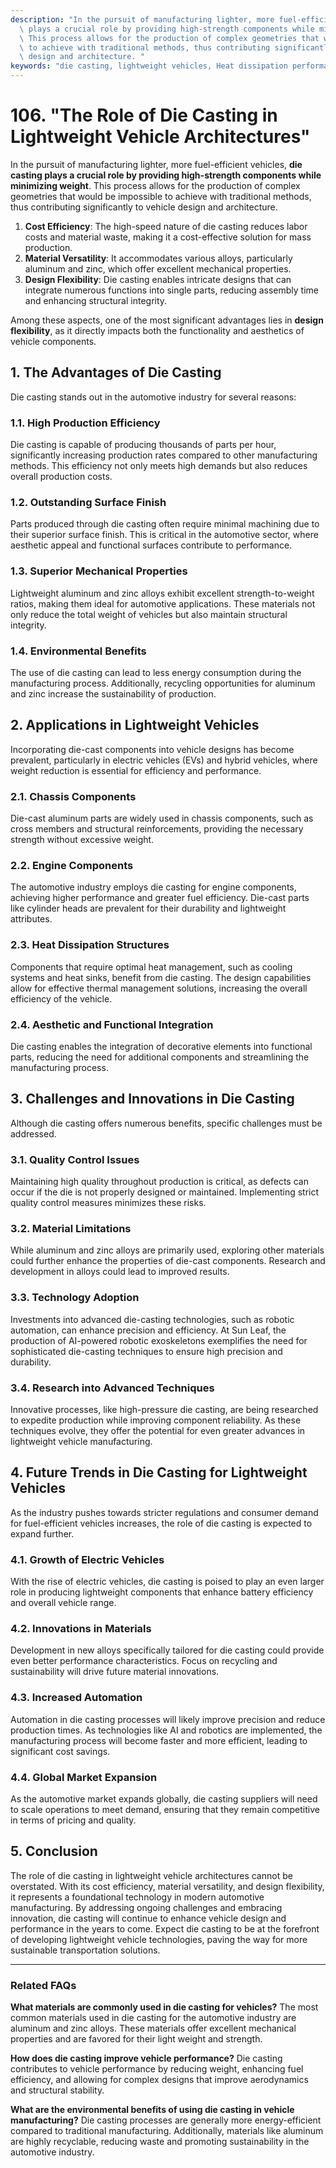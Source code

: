 ```yaml
---
description: "In the pursuit of manufacturing lighter, more fuel-efficient vehicles, **die casting\
  \ plays a crucial role by providing high-strength components while minimizing weight**.\
  \ This process allows for the production of complex geometries that would be impossible\
  \ to achieve with traditional methods, thus contributing significantly to vehicle\
  \ design and architecture. "
keywords: "die casting, lightweight vehicles, Heat dissipation performance, Die-cast aluminum"
---
```

# 106. "The Role of Die Casting in Lightweight Vehicle Architectures"

In the pursuit of manufacturing lighter, more fuel-efficient vehicles, **die casting plays a crucial role by providing high-strength components while minimizing weight**. This process allows for the production of complex geometries that would be impossible to achieve with traditional methods, thus contributing significantly to vehicle design and architecture. 

1. **Cost Efficiency**: The high-speed nature of die casting reduces labor costs and material waste, making it a cost-effective solution for mass production.
2. **Material Versatility**: It accommodates various alloys, particularly aluminum and zinc, which offer excellent mechanical properties.
3. **Design Flexibility**: Die casting enables intricate designs that can integrate numerous functions into single parts, reducing assembly time and enhancing structural integrity.

Among these aspects, one of the most significant advantages lies in **design flexibility**, as it directly impacts both the functionality and aesthetics of vehicle components.

## **1. The Advantages of Die Casting**

Die casting stands out in the automotive industry for several reasons:

### **1.1. High Production Efficiency**
Die casting is capable of producing thousands of parts per hour, significantly increasing production rates compared to other manufacturing methods. This efficiency not only meets high demands but also reduces overall production costs.

### **1.2. Outstanding Surface Finish**
Parts produced through die casting often require minimal machining due to their superior surface finish. This is critical in the automotive sector, where aesthetic appeal and functional surfaces contribute to performance.

### **1.3. Superior Mechanical Properties**
Lightweight aluminum and zinc alloys exhibit excellent strength-to-weight ratios, making them ideal for automotive applications. These materials not only reduce the total weight of vehicles but also maintain structural integrity.

### **1.4. Environmental Benefits**
The use of die casting can lead to less energy consumption during the manufacturing process. Additionally, recycling opportunities for aluminum and zinc increase the sustainability of production.

## **2. Applications in Lightweight Vehicles**

Incorporating die-cast components into vehicle designs has become prevalent, particularly in electric vehicles (EVs) and hybrid vehicles, where weight reduction is essential for efficiency and performance.

### **2.1. Chassis Components**
Die-cast aluminum parts are widely used in chassis components, such as cross members and structural reinforcements, providing the necessary strength without excessive weight.

### **2.2. Engine Components**
The automotive industry employs die casting for engine components, achieving higher performance and greater fuel efficiency. Die-cast parts like cylinder heads are prevalent for their durability and lightweight attributes.

### **2.3. Heat Dissipation Structures**
Components that require optimal heat management, such as cooling systems and heat sinks, benefit from die casting. The design capabilities allow for effective thermal management solutions, increasing the overall efficiency of the vehicle.

### **2.4. Aesthetic and Functional Integration**
Die casting enables the integration of decorative elements into functional parts, reducing the need for additional components and streamlining the manufacturing process.

## **3. Challenges and Innovations in Die Casting**

Although die casting offers numerous benefits, specific challenges must be addressed.

### **3.1. Quality Control Issues**
Maintaining high quality throughout production is critical, as defects can occur if the die is not properly designed or maintained. Implementing strict quality control measures minimizes these risks.

### **3.2. Material Limitations**
While aluminum and zinc alloys are primarily used, exploring other materials could further enhance the properties of die-cast components. Research and development in alloys could lead to improved results.

### **3.3. Technology Adoption**
Investments into advanced die-casting technologies, such as robotic automation, can enhance precision and efficiency. At Sun Leaf, the production of AI-powered robotic exoskeletons exemplifies the need for sophisticated die-casting techniques to ensure high precision and durability.

### **3.4. Research into Advanced Techniques**
Innovative processes, like high-pressure die casting, are being researched to expedite production while improving component reliability. As these techniques evolve, they offer the potential for even greater advances in lightweight vehicle manufacturing.

## **4. Future Trends in Die Casting for Lightweight Vehicles**

As the industry pushes towards stricter regulations and consumer demand for fuel-efficient vehicles increases, the role of die casting is expected to expand further.

### **4.1. Growth of Electric Vehicles**
With the rise of electric vehicles, die casting is poised to play an even larger role in producing lightweight components that enhance battery efficiency and overall vehicle range.

### **4.2. Innovations in Materials**
Development in new alloys specifically tailored for die casting could provide even better performance characteristics. Focus on recycling and sustainability will drive future material innovations.

### **4.3. Increased Automation**
Automation in die casting processes will likely improve precision and reduce production times. As technologies like AI and robotics are implemented, the manufacturing process will become faster and more efficient, leading to significant cost savings.

### **4.4. Global Market Expansion**
As the automotive market expands globally, die casting suppliers will need to scale operations to meet demand, ensuring that they remain competitive in terms of pricing and quality.

## **5. Conclusion**

The role of die casting in lightweight vehicle architectures cannot be overstated. With its cost efficiency, material versatility, and design flexibility, it represents a foundational technology in modern automotive manufacturing. By addressing ongoing challenges and embracing innovation, die casting will continue to enhance vehicle design and performance in the years to come. Expect die casting to be at the forefront of developing lightweight vehicle technologies, paving the way for more sustainable transportation solutions.

---

### **Related FAQs**

**What materials are commonly used in die casting for vehicles?**
The most common materials used in die casting for the automotive industry are aluminum and zinc alloys. These materials offer excellent mechanical properties and are favored for their light weight and strength.

**How does die casting improve vehicle performance?**
Die casting contributes to vehicle performance by reducing weight, enhancing fuel efficiency, and allowing for complex designs that improve aerodynamics and structural stability.

**What are the environmental benefits of using die casting in vehicle manufacturing?**
Die casting processes are generally more energy-efficient compared to traditional manufacturing. Additionally, materials like aluminum are highly recyclable, reducing waste and promoting sustainability in the automotive industry.
